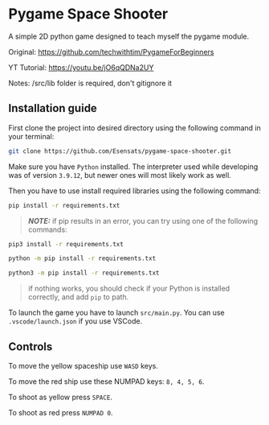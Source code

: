 # Pygame Space Shooter

A simple 2D python game designed to teach myself the pygame module.

Original: https://github.com/techwithtim/PygameForBeginners

YT Tutorial: https://youtu.be/jO6qQDNa2UY

Notes: /src/lib folder is required, don't gitignore it

## Installation guide

First clone the project into desired directory using the following command in your terminal:

```bash
git clone https://github.com/Esensats/pygame-space-shooter.git
```

Make sure you have `Python` installed. The interpreter used while developing was of version `3.9.12`, but newer ones will most likely work as well.

Then you have to use install required libraries using the following command:

```bash
pip install -r requirements.txt
```

> **_NOTE:_** if pip results in an error, you can try using one of the following commands:

```bash
pip3 install -r requirements.txt

python -m pip install -r requirements.txt

python3 -m pip install -r requirements.txt
```

> if nothing works, you should check if your Python is installed correctly, and add `pip` to path.

To launch the game you have to launch `src/main.py`. You can use `.vscode/launch.json` if you use VSCode.

## Controls

To move the yellow spaceship use `WASD` keys.

To move the red ship use these NUMPAD keys: `8, 4, 5, 6`.

To shoot as yellow press `SPACE`.

To shoot as red press `NUMPAD 0`.
